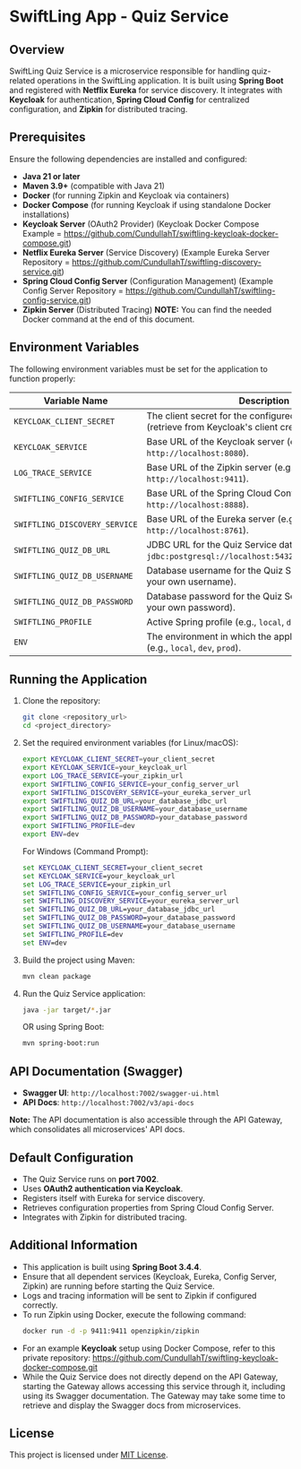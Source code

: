 # SwiftLing App - Quiz Service

## Overview
SwiftLing Quiz Service is a microservice responsible for handling quiz-related operations in the SwiftLing application. It is built using **Spring Boot** and registered with **Netflix Eureka** for service discovery. It integrates with **Keycloak** for authentication, **Spring Cloud Config** for centralized configuration, and **Zipkin** for distributed tracing.

## Prerequisites
Ensure the following dependencies are installed and configured:
- **Java 21 or later**
- **Maven 3.9+** (compatible with Java 21)
- **Docker** (for running Zipkin and Keycloak via containers)
- **Docker Compose** (for running Keycloak if using standalone Docker installations)
- **Keycloak Server** (OAuth2 Provider) (Keycloak Docker Compose Example = https://github.com/CundullahT/swiftling-keycloak-docker-compose.git)
- **Netflix Eureka Server** (Service Discovery) (Example Eureka Server Repository = https://github.com/CundullahT/swiftling-discovery-service.git)
- **Spring Cloud Config Server** (Configuration Management) (Example Config Server Repository = https://github.com/CundullahT/swiftling-config-service.git)
- **Zipkin Server** (Distributed Tracing) **NOTE:** You can find the needed Docker command at the end of this document.

## Environment Variables
The following environment variables must be set for the application to function properly:

| Variable Name                   | Description                                                                                             |
|---------------------------------|---------------------------------------------------------------------------------------------------------|
| `KEYCLOAK_CLIENT_SECRET`        | The client secret for the configured Keycloak client (retrieve from Keycloak's client credentials tab). |
| `KEYCLOAK_SERVICE`              | Base URL of the Keycloak server (e.g., `http://localhost:8080`).                                        |
| `LOG_TRACE_SERVICE`             | Base URL of the Zipkin server (e.g., `http://localhost:9411`).                                          |
| `SWIFTLING_CONFIG_SERVICE`      | Base URL of the Spring Cloud Config Server (e.g., `http://localhost:8888`).                             |
| `SWIFTLING_DISCOVERY_SERVICE`   | Base URL of the Eureka server (e.g., `http://localhost:8761`).                                          |
| `SWIFTLING_QUIZ_DB_URL`         | JDBC URL for the Quiz Service database (e.g., `jdbc:postgresql://localhost:5432/swiftling_quiz_db`).    |
| `SWIFTLING_QUIZ_DB_USERNAME`    | Database username for the Quiz Service database (set your own username).                                |
| `SWIFTLING_QUIZ_DB_PASSWORD`    | Database password for the Quiz Service database (set your own password).                                |
| `SWIFTLING_PROFILE`             | Active Spring profile (e.g., `local`, `dev`, `prod`).                                                   |
| `ENV`                           | The environment in which the application is running (e.g., `local`, `dev`, `prod`).                     |

## Running the Application
1. Clone the repository:
   ```sh
   git clone <repository_url>
   cd <project_directory>
   ```
2. Set the required environment variables (for Linux/macOS):
   ```sh
   export KEYCLOAK_CLIENT_SECRET=your_client_secret
   export KEYCLOAK_SERVICE=your_keycloak_url
   export LOG_TRACE_SERVICE=your_zipkin_url
   export SWIFTLING_CONFIG_SERVICE=your_config_server_url
   export SWIFTLING_DISCOVERY_SERVICE=your_eureka_server_url
   export SWIFTLING_QUIZ_DB_URL=your_database_jdbc_url
   export SWIFTLING_QUIZ_DB_USERNAME=your_database_username
   export SWIFTLING_QUIZ_DB_PASSWORD=your_database_password
   export SWIFTLING_PROFILE=dev
   export ENV=dev
   ```
   For Windows (Command Prompt):
   ```cmd
   set KEYCLOAK_CLIENT_SECRET=your_client_secret
   set KEYCLOAK_SERVICE=your_keycloak_url
   set LOG_TRACE_SERVICE=your_zipkin_url
   set SWIFTLING_CONFIG_SERVICE=your_config_server_url
   set SWIFTLING_DISCOVERY_SERVICE=your_eureka_server_url
   set SWIFTLING_QUIZ_DB_URL=your_database_jdbc_url
   set SWIFTLING_QUIZ_DB_PASSWORD=your_database_password
   set SWIFTLING_QUIZ_DB_USERNAME=your_database_username
   set SWIFTLING_PROFILE=dev
   set ENV=dev
   ```
3. Build the project using Maven:
   ```sh
   mvn clean package
   ```
4. Run the Quiz Service application:
   ```sh
   java -jar target/*.jar
   ```
   OR using Spring Boot:
   ```sh
   mvn spring-boot:run
   ```

## API Documentation (Swagger)
- **Swagger UI**: `http://localhost:7002/swagger-ui.html`
- **API Docs**: `http://localhost:7002/v3/api-docs`

**Note:** The API documentation is also accessible through the API Gateway, which consolidates all microservices' API docs.

## Default Configuration
- The Quiz Service runs on **port 7002**.
- Uses **OAuth2 authentication via Keycloak**.
- Registers itself with Eureka for service discovery.
- Retrieves configuration properties from Spring Cloud Config Server.
- Integrates with Zipkin for distributed tracing.

## Additional Information
- This application is built using **Spring Boot 3.4.4**.
- Ensure that all dependent services (Keycloak, Eureka, Config Server, Zipkin) are running before starting the Quiz Service.
- Logs and tracing information will be sent to Zipkin if configured correctly.
- To run Zipkin using Docker, execute the following command:
  ```sh
  docker run -d -p 9411:9411 openzipkin/zipkin
  ```
- For an example **Keycloak** setup using Docker Compose, refer to this private repository:
  https://github.com/CundullahT/swiftling-keycloak-docker-compose.git
- While the Quiz Service does not directly depend on the API Gateway, starting the Gateway allows accessing this service through it, including using its Swagger documentation. The Gateway may take some time to retrieve and display the Swagger docs from microservices.

## License
This project is licensed under [MIT License](LICENSE).
